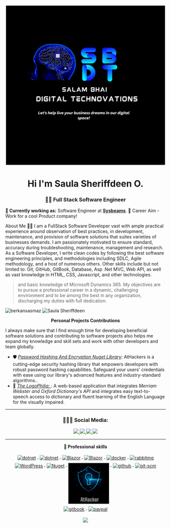 <p align="center">
    <img src="assets/header.png" alt="SBDT" height="500" width="500">
</p>
                  
<h1 align="center"> Hi  I'm Saula Sheriffdeen O.</h1>
<h3 align="center"> 👨‍💻 Full Stack Software Engineer</h3>

**💼 Currently working as:** Software Engineer at <a href="https://sysbeams.com/" target="_blank"><b>Sysbeams</b></a>.
🦸 Career Aim - Work for a cool Product company! 

> 
About Me 👨‍💼
I am a FullStack Software Developer  vast with ample practical experience around observation of best practices, in development, maintenance, and provision of software solutions that suites varieties of businesses demands. I am passionately motivated to ensure standard, accuracy during troubleshooting, maintenance, management and research. As a Software Developer, I write clean codes by following the best software engineering principles, and methodologies including SDLC, Agile methodology, and a host of numerous others. Other skills include but not limited to: Git, GitHub, GitBook, Database, Asp .Net MVC, Web API, as well as vast knowledge in HTML, CSS, Javascript, and other technologies.
> and basic knowledge of Microsoft Dynamics 365. My objectives are to pursue a professional career in a dynamic, challenging environment and to be among the best in any organization, discharging my duties with full dedication.


<p align="left">
<img src="https://github-readme-stats.vercel.app/api/top-langs/?username=SalamBhai&layout=compact&theme=tokyonight&count_private=true" alt="berkansasmaz" height="160" />
<img src="https://github-readme-stats.vercel.app/api?username=SalamBhai&show_icons=true&theme=tokyonight&count_private=true" alt="Saula Sheriffdeen" height="160" />
</p>

<p align="center">
  <strong> Personal Projects Contributions </strong>

I always make sure that I find enough time for developing beneficial software solutions and contributing to software projects also helps me expand my knowledge and skill sets and work with other developers and team globally.

- 🛡️ *[Password Hashing And Encryption Nuget Library](https://github.com/SalamBhai/AtHackers)*: AtHackers is a cutting-edge security hashing library that empowers developers with robust password hashing capabilities. Safeguard your users' credentials with ease using our library's advanced features and industry-standard algorithms..
- 📘 *[The LogoPhilia: ](https://github.com/SalamBhai/LogoPhilia)*: A web-based application that integrates *Merriam Webster and Oxford Dictionary's API* and integrates easy text-to-speech access to dictionary and fluent learning of the English Language for the visually impaired.

</p>

<hr />

<h3 align="center"> 👨🏻‍💻 Social Media: </h4>
<p align="center"> 
 <a href="https://web.twitter.com/bhai_tweet" alt="Sheriffdeen's twitter">
   <img src="https://img.shields.io/badge/-@SaulaSheriffdeen-%231DA1F2?style=flat-square&logo=twitter&logoColor=ffffff" />
 </a>
 <a href="https://github.com/SalamBhai" alt="Saula Sheriffdeen">
   <img src="https://img.shields.io/badge/-@SaulaSheriffdeen-%23181717?style=flat-square&logo=github" />
 </a>
 <a href="https://www.linkedin.com/in/saula-sheriffdeen-a86373238/" alt="mukesh's linkedin">
   <img src="https://img.shields.io/badge/-@SaulaSheriffdeen-blue?style=flat-square&logo=Linkedin&logoColor=white&link=https://www.linkedin.com/in/yusuff-ahmad-o-a27233238/" />
 </a>
 <a>
   <img src="https://komarev.com/ghpvc/?username=SalamBhai&color=ff69b4&style=flat-square" />
 </a>
</p>

<hr />


<p align="center"> 
 <strong>
 🧰 Professional skills
  </strong>
</p>

<p align="center">
  <a href="https://dotnet.microsoft.com/">
    <img src="https://www.vectorlogo.zone/logos/dotnet/dotnet-ar21.svg" alt="dotnet" style="vertical-align:top; margin:4px;">
  </a>
  <a href="https://dotnet.microsoft.com/">
    <img src="https://upload.wikimedia.org/wikipedia/commons/e/ee/.NET_Core_Logo.svg" height="60px" alt="dotnet" style="vertical-align:top; margin:4px;">
  </a>
  <a href="https://dotnet.microsoft.com/apps/aspnet/web-apps/blazor">
    <img src="https://upload.wikimedia.org/wikipedia/commons/d/d0/Blazor.png" alt="Blazor" height="60px" style="vertical-align:top; margin:4px">
  </a>
   <a href="https://dotnet.microsoft.com/apps/aspnet/web-apps/blazor">
    <img src="https://www.vectorlogo.zone/logos/microsoft_azure/microsoft_azure-ar21.svg" alt="Blazor" height="60px" style="vertical-align:top; margin:4px">
  </a>
 
  <a href="https://hub.docker.com/">
    <img src="https://www.vectorlogo.zone/logos/docker/docker-ar21.svg" alt="docker" style="vertical-align:top; margin:4px">
  </a>
   <a href="https://www.rabbitmq.com">
    <img src="https://www.vectorlogo.zone/logos/rabbitmq/rabbitmq-ar21.svg" alt="rabbitmq" style="vertical-align:top; margin:4px">
  </a>
   <a href="https://wordpress.com">
    <img src="https://www.vectorlogo.zone/logos/wordpress/wordpress-ar21.svg" alt="WordPress" style="vertical-align:top; margin:4px">
  </a>
   <a href="https://www.nuget.org">
    <img src="https://www.vectorlogo.zone/logos/nuget/nuget-ar21.svg" alt="Nuget" style="vertical-align:top; margin:4px">
  </a>
   <a href="https://www.nuget.org/packages/AtHackers">
    <img src="https://github.com/SalamBhai/AtHackers/blob/master/assets/AtHackers.png" alt="AtHacker" style="vertical-align:top; margin:4px; width:"100"; height:"100"">
  </a>
  <a href="https://www.github.com">
    <img src="https://www.vectorlogo.zone/logos/github/github-ar21.svg" alt="github" style="vertical-align:top; margin:4px">
  </a>
  <a href="https://www.git.com">
    <img src="https://www.vectorlogo.zone/logos/git-scm/git-scm-ar21.svg" alt="git-scm" style="vertical-align:top; margin:4px">
  </a>
   <a href="https://www.gitbook.com">
    <img src="https://www.vectorlogo.zone/logos/gitbook/gitbook-ar21.svg" alt="gitbook" style="vertical-align:top; margin:4px">
  </a>
   <a href="https://www.gitbook.com">
    <img src="https://www.vectorlogo.zone/logos/paypal/paypal-ar21.svg" alt="paypal" style="vertical-align:top; margin:4px">
  </a>
</p>

<p align="center">
<img src="https://streak-stats.demolab.com?user=SalamBhai&theme=dark" />
</p>
